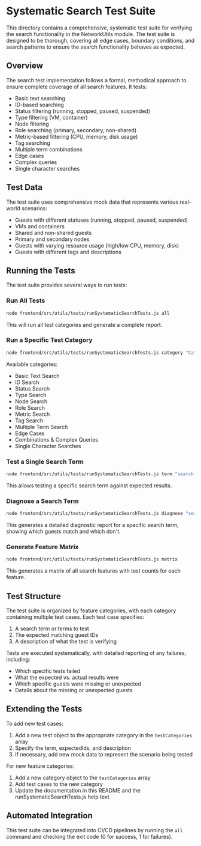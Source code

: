 # Systematic Search Test Suite

This directory contains a comprehensive, systematic test suite for verifying the search functionality in the NetworkUtils module. The test suite is designed to be thorough, covering all edge cases, boundary conditions, and search patterns to ensure the search functionality behaves as expected.

## Overview

The search test implementation follows a formal, methodical approach to ensure complete coverage of all search features. It tests:

- Basic text searching
- ID-based searching
- Status filtering (running, stopped, paused, suspended)
- Type filtering (VM, container)
- Node filtering
- Role searching (primary, secondary, non-shared)
- Metric-based filtering (CPU, memory, disk usage)
- Tag searching
- Multiple term combinations
- Edge cases
- Complex queries
- Single character searches

## Test Data

The test suite uses comprehensive mock data that represents various real-world scenarios:

- Guests with different statuses (running, stopped, paused, suspended)
- VMs and containers
- Shared and non-shared guests
- Primary and secondary nodes
- Guests with varying resource usage (high/low CPU, memory, disk)
- Guests with different tags and descriptions

## Running the Tests

The test suite provides several ways to run tests:

### Run All Tests

```bash
node frontend/src/utils/tests/runSystematicSearchTests.js all
```

This will run all test categories and generate a complete report.

### Run a Specific Test Category

```bash
node frontend/src/utils/tests/runSystematicSearchTests.js category "Category Name"
```

Available categories:
- Basic Text Search
- ID Search
- Status Search
- Type Search
- Node Search
- Role Search
- Metric Search
- Tag Search
- Multiple Term Search
- Edge Cases
- Combinations & Complex Queries
- Single Character Searches

### Test a Single Search Term

```bash
node frontend/src/utils/tests/runSystematicSearchTests.js term "search term" "id1,id2,id3"
```

This allows testing a specific search term against expected results.

### Diagnose a Search Term

```bash
node frontend/src/utils/tests/runSystematicSearchTests.js diagnose "search term"
```

This generates a detailed diagnostic report for a specific search term, showing which guests match and which don't.

### Generate Feature Matrix

```bash
node frontend/src/utils/tests/runSystematicSearchTests.js matrix
```

This generates a matrix of all search features with test counts for each feature.

## Test Structure

The test suite is organized by feature categories, with each category containing multiple test cases. Each test case specifies:

1. A search term or terms to test
2. The expected matching guest IDs
3. A description of what the test is verifying

Tests are executed systematically, with detailed reporting of any failures, including:
- Which specific tests failed
- What the expected vs. actual results were
- Which specific guests were missing or unexpected
- Details about the missing or unexpected guests

## Extending the Tests

To add new test cases:

1. Add a new test object to the appropriate category in the `testCategories` array
2. Specify the term, expectedIds, and description
3. If necessary, add new mock data to represent the scenario being tested

For new feature categories:

1. Add a new category object to the `testCategories` array
2. Add test cases to the new category
3. Update the documentation in this README and the runSystematicSearchTests.js help text

## Automated Integration

This test suite can be integrated into CI/CD pipelines by running the `all` command and checking the exit code (0 for success, 1 for failures). 